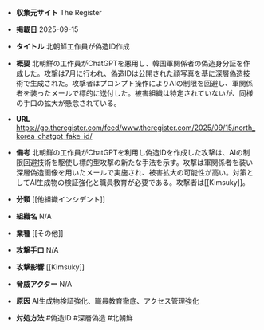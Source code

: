 - **収集元サイト**
The Register

- **掲載日**
2025-09-15

- **タイトル**
北朝鮮工作員が偽造ID作成

- **概要**
北朝鮮の工作員がChatGPTを悪用し、韓国軍関係者の偽造身分証を作成した。攻撃は7月に行われ、偽造IDは公開された顔写真を基に深層偽造技術で生成された。攻撃者はプロンプト操作によりAIの制限を回避し、軍関係者を装ったメールで標的に送付した。被害組織は特定されていないが、同様の手口の拡大が懸念されている。

- **URL**
https://go.theregister.com/feed/www.theregister.com/2025/09/15/north_korea_chatgpt_fake_id/

- **備考**
北朝鮮の工作員がChatGPTを利用し偽造IDを作成した攻撃は、AIの制限回避技術を駆使し標的型攻撃の新たな手法を示す。攻撃は軍関係者を装い深層偽造画像を用いたメールで実施され、被害拡大の可能性が高い。対策としてAI生成物の検証強化と職員教育が必要である。攻撃者は[[Kimsuky]]。

- **分類**
[[他組織インシデント]]

- **組織名**
N/A

- **業種**
[[その他]]

- **攻撃手口**
N/A

- **攻撃影響**
[[Kimsuky]]

- **脅威アクター**
N/A

- **原因**
AI生成物検証強化、職員教育徹底、アクセス管理強化

- **対処方法**
#偽造ID #深層偽造 #北朝鮮
